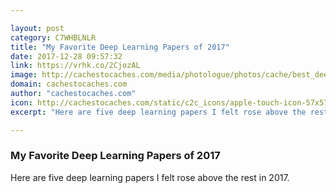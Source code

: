 ```yaml
---

layout: post
category: C7WHBLNLR
title: "My Favorite Deep Learning Papers of 2017"
date: 2017-12-28 09:57:32
link: https://vrhk.co/2CjozAL
image: http://cachestocaches.com/media/photologue/photos/cache/best_deep_learning_2017_cover_display.jpg
domain: cachestocaches.com
author: "cachestocaches.com"
icon: http://cachestocaches.com/static/c2c_icons/apple-touch-icon-57x57.png
excerpt: "Here are five deep learning papers I felt rose above the rest in 2017."

---
```


### My Favorite Deep Learning Papers of 2017

Here are five deep learning papers I felt rose above the rest in 2017.